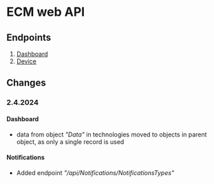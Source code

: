 # ECM web API

## Endpoints

1. [Dashboard](/Endpoints/Dashboard.md)
1. [Device](/Endpoints/Device.md)

## Changes

### 2.4.2024

#### Dashboard

- data from object _"Data"_ in technologies moved to objects in parent object, as only a single record is used

#### Notifications

- Added endpoint _"/api/Notifications/NotificationsTypes"_
